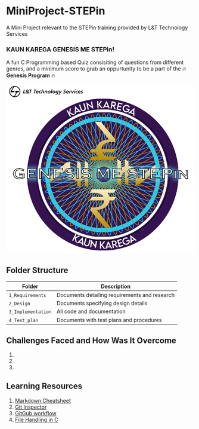 # MiniProject-STEPin
A Mini Project relevant to the STEPin training provided by L&amp;T Technology Services

### KAUN KAREGA GENESIS ME STEPin! 
A fun C Programming based Quiz consisiting of questions from different genres, and a minimum score to grab an oppurtunity to be a part of the :fire: **Genesis                   Program** :fire:


![MiniProject Intro Photo](./1_Requirements/kkgms.png)


## Folder Structure
Folder             | Description
-------------------| -----------------------------------------
`1_Requirements`   | Documents detailing requirements and research
`2_Design`         | Documents specifying design details
`3_Implementation` | All code and documentation
`4_Test_plan`      | Documents with test plans and procedures




## Challenges Faced and How Was It Overcome

1. 
2. 
3. 

## Learning Resources
1. [Markdown Cheatsheet](https://github.com/adam-p/markdown-here/wiki/Markdown-Cheatsheet)
2. [Git Inspector](https://github.com/ejwa/gitinspector.git)
3. [GitGub workflow](https://docs.github.com/en/actions/learn-github-action)
4. [File Handling in C](link)
